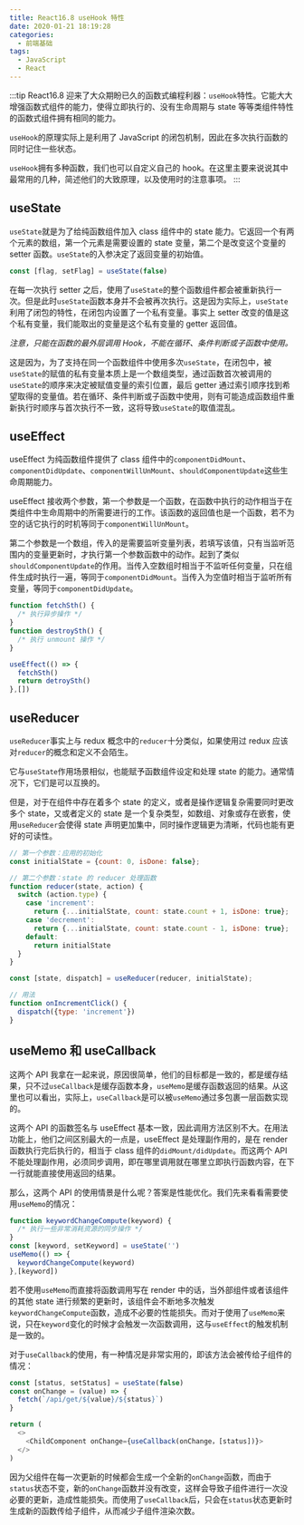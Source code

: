 ```yaml
---
title: React16.8 useHook 特性
date: 2020-01-21 18:19:28
categories: 
  - 前端基础
tags: 
  - JavaScript
  - React
---
```


:::tip
React16.8 迎来了大众期盼已久的函数式编程利器：`useHook`特性。它能大大增强函数式组件的能力，使得立即执行的、没有生命周期与 state 等等类组件特性的函数式组件拥有相同的能力。

`useHook`的原理实际上是利用了 JavaScript 的闭包机制，因此在多次执行函数的同时记住一些状态。

`useHook`拥有多种函数，我们也可以自定义自己的 hook。在这里主要来说说其中最常用的几种，简述他们的大致原理，以及使用时的注意事项。
:::

<!-- more -->

## useState

`useState`就是为了给纯函数组件加入 class 组件中的 state 能力。它返回一个有两个元素的数组，第一个元素是需要设置的 state 变量，第二个是改变这个变量的 setter 函数。`useState`的入参决定了返回变量的初始值。

```js
const [flag, setFlag] = useState(false)
```

在每一次执行 setter 之后，使用了`useState`的整个函数组件都会被重新执行一次。但是此时`useState`函数本身并不会被再次执行。这是因为实际上，`useState`利用了闭包的特性，在闭包内设置了一个私有变量。事实上 setter 改变的值是这个私有变量，我们能取出的变量是这个私有变量的 getter 返回值。

*注意，只能在函数的最外层调用 Hook，不能在循环、条件判断或子函数中使用。*

这是因为，为了支持在同一个函数组件中使用多次`useState`，在闭包中，被`useState`的赋值的私有变量本质上是一个数组类型，通过函数首次被调用的`useState`的顺序来决定被赋值变量的索引位置，最后 getter 通过索引顺序找到希望取得的变量值。若在循环、条件判断或子函数中使用，则有可能造成函数组件重新执行时顺序与首次执行不一致，这将导致`useState`的取值混乱。

## useEffect

useEffect 为纯函数组件提供了 class 组件中的`componentDidMount`、`componentDidUpdate`、`componentWillUnMount`、`shouldComponentUpdate`这些生命周期能力。

useEffect 接收两个参数，第一个参数是一个函数，在函数中执行的动作相当于在类组件中生命周期中的所需要进行的工作。该函数的返回值也是一个函数，若不为空的话它执行的时机等同于`componentWillUnMount`。

第二个参数是一个数组，传入的是需要监听变量列表，若填写该值，只有当监听范围内的变量更新时，才执行第一个参数函数中的动作。起到了类似`shouldComponentUpdate`的作用。当传入空数组时相当于不监听任何变量，只在组件生成时执行一遍，等同于`componentDidMount`。当传入为空值时相当于监听所有变量，等同于`componentDidUpdate`。

```js
function fetchSth() {
  /* 执行异步操作 */
}
function destroySth() {
  /* 执行 unmount 操作 */
}

useEffect(() => {
  fetchSth()
  return detroySth()
},[])
```

## useReducer

`useReducer`事实上与 redux 概念中的`reducer`十分类似，如果使用过 redux 应该对`reducer`的概念和定义不会陌生。

它与`useState`作用场景相似，也能赋予函数组件设定和处理 state 的能力。通常情况下，它们是可以互换的。

但是，对于在组件中存在着多个 state 的定义，或者是操作逻辑复杂需要同时更改多个 state，又或者定义的 state 是一个复杂类型，如数组、对象或存在嵌套，使用`useReducer`会使得 state 声明更加集中，同时操作逻辑更为清晰，代码也能有更好的可读性。

```js
// 第一个参数：应用的初始化
const initialState = {count: 0, isDone: false};

// 第二个参数：state 的 reducer 处理函数
function reducer(state, action) {
  switch (action.type) {
    case 'increment':
      return {...initialState, count: state.count + 1, isDone: true};
    case 'decrement':
      return {...initialState, count: state.count - 1, isDone: true};
    default:
      return initialState
  }
}

const [state, dispatch] = useReducer(reducer, initialState);

// 用法
function onIncrementClick() {
  dispatch({type: 'increment'})
}
```

## useMemo 和 useCallback

这两个 API 我拿在一起来说，原因很简单，他们的目标都是一致的，都是缓存结果，只不过`useCallback`是缓存函数本身，`useMemo`是缓存函数返回的结果。从这里也可以看出，实际上，`useCallback`是可以被`useMemo`通过多包裹一层函数实现的。

这两个 API 的函数签名与 useEffect 基本一致，因此调用方法区别不大。在用法功能上，他们之间区别最大的一点是，useEffect 是处理副作用的，是在 render 函数执行完后执行的，相当于 class 组件的`didMount/didUpdate`。而这两个 API 不能处理副作用，必须同步调用，即在哪里调用就在哪里立即执行函数内容，在下一行就能直接使用返回的结果。

那么，这两个 API 的使用情景是什么呢？答案是性能优化。我们先来看看需要使用`useMemo`的情况：

```js
function keywordChangeCompute(keyword) {
  /* 执行一些非常消耗资源的同步操作 */
}
const [keyword, setKeyword] = useState('')
useMemo(() => {
  keywordChangeCompute(keyword)
},[keyword])
```

若不使用`useMemo`而直接将函数调用写在 render 中的话，当外部组件或者该组件的其他 state 进行频繁的更新时，该组件会不断地多次触发`keywordChangeCompute`函数，造成不必要的性能损失。而对于使用了`useMemo`来说，只在`keyword`变化的时候才会触发一次函数调用，这与`useEffect`的触发机制是一致的。

对于`useCallback`的使用，有一种情况是非常实用的，即该方法会被传给子组件的情况：

```js
const [status, setStatus] = useState(false)
const onChange = (value) => {
  fetch(`/api/get/${value}/${status}`)
}

return (
  <>
    <ChildComponent onChange={useCallback(onChange，[status])}>
  </>
)
```

因为父组件在每一次更新的时候都会生成一个全新的`onChange`函数，而由于`status`状态不变，新的`onChange`函数并没有改变，这样会导致子组件进行一次没必要的更新，造成性能损失。而使用了`useCallback`后，只会在`status`状态更新时生成新的函数传给子组件，从而减少子组件渲染次数。
